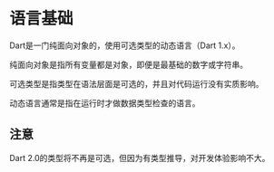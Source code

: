 # 语言基础

Dart是一门纯面向对象的，使用可选类型的动态语言（Dart 1.x）。

纯面向对象是指所有变量都是对象，即便是最基础的数字或字符串。

可选类型是指类型在语法层面是可选的，并且对代码运行没有实质影响。

动态语言通常是指在运行时才做数据类型检查的语言。

## 注意

Dart 2.0的类型将不再是可选，但因为有类型推导，对开发体验影响不大。

